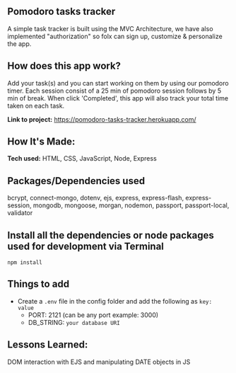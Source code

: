 ## Pomodoro tasks tracker
A simple task tracker is built using the MVC Architecture, we have also implemented "authorization" so folx can sign up, customize & personalize the app.

## How does this app work?
Add your task(s) and you can start working on them by using our pomodoro timer. Each session consist of a 25 min of pomodoro session follows by 5 min of break. When click 'Completed', this app will also track your total time taken on each task.

**Link to project:** https://pomodoro-tasks-tracker.herokuapp.com/

## How It's Made:
**Tech used:** HTML, CSS, JavaScript, Node, Express 

## Packages/Dependencies used 
bcrypt, connect-mongo, dotenv, ejs, express, express-flash, express-session, mongodb, mongoose, morgan, nodemon, passport, passport-local, validator

## Install all the dependencies or node packages used for development via Terminal
`npm install` 

## Things to add
- Create a `.env` file in the config folder and add the following as `key: value` 
  - PORT: 2121 (can be any port example: 3000) 
  - DB_STRING: `your database URI` 

## Lessons Learned:
DOM interaction with EJS and manipulating DATE objects in JS
